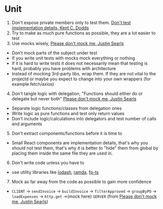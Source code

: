# Unit

1. Don't expose private members only to test them. [Don't test implementation details, Kent C. Dodds](https://kentcdodds.com/blog/testing-implementation-details)
2. Try to make as much pure functions as possible, they are a lot easier to test
3. Use mocks wisely, [Please don't mock me, Justin Searls](https://www.youtube.com/watch?v=Af4M8GMoxi4)
  - Don't mock parts of the subject under test
  - If you write unit tests with mocks mock everything or nothing
  - If it is hard to write tests it does not necessarily mean that testing is hard, probably you have problems with architecture
  - Instead of mocking 3rd-party libs, wrap them. If they are not vital to the projectd or maybe you expect to change into your own wrappers (for example fetch/axios)
4. Don't tangle logic with delegation, "Functions should either do or delegate but never both" [Please don't mock me, Justin Searls](https://www.youtube.com/watch?v=Af4M8GMoxi4)
  - Separate logic functions/classes from delegation ones
  - Write logic as pure functions and test only return values
  - Don't include logic/calculations into delegators and test number of calls and arguments
5. Don't extract components/functions before it is time to
  - Small React components are implementation details, that's why you should not test them, that's why it is better to "hide" them from global by placing them inside the same file they are used in.
6. Don't write code unless you have to
  - use utility libraries like [lodash](https://github.com/lodash/lodash), [ramda](https://github.com/ramda/ramda), [fp-ts](https://github.com/gcanti/fp-ts)
7. Mock as far away from the code as possible to gain more confidence
  - `CLIENT` -> `sendInvoice` -> `buildInvoice` -> `filterApproved` -> `groupByPO` -> `loadExpenses` -> `http.get` ->(mock here) `SERVER` (from [Please don't mock me, Justin Searls](https://www.youtube.com/watch?v=Af4M8GMoxi4))